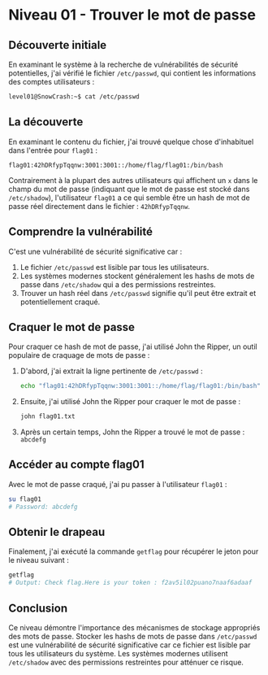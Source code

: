 # Niveau 01 - Trouver le mot de passe

## Découverte initiale

En examinant le système à la recherche de vulnérabilités de sécurité potentielles, j'ai vérifié le fichier `/etc/passwd`, qui contient les informations des comptes utilisateurs :

```bash
level01@SnowCrash:~$ cat /etc/passwd
```

## La découverte

En examinant le contenu du fichier, j'ai trouvé quelque chose d'inhabituel dans l'entrée pour `flag01` :

```
flag01:42hDRfypTqqnw:3001:3001::/home/flag/flag01:/bin/bash
```

Contrairement à la plupart des autres utilisateurs qui affichent un `x` dans le champ du mot de passe (indiquant que le mot de passe est stocké dans `/etc/shadow`), l'utilisateur `flag01` a ce qui semble être un hash de mot de passe réel directement dans le fichier : `42hDRfypTqqnw`.

## Comprendre la vulnérabilité

C'est une vulnérabilité de sécurité significative car :

1. Le fichier `/etc/passwd` est lisible par tous les utilisateurs.
2. Les systèmes modernes stockent généralement les hashs de mots de passe dans `/etc/shadow` qui a des permissions restreintes.
3. Trouver un hash réel dans `/etc/passwd` signifie qu'il peut être extrait et potentiellement craqué.

## Craquer le mot de passe

Pour craquer ce hash de mot de passe, j'ai utilisé John the Ripper, un outil populaire de craquage de mots de passe :

1. D'abord, j'ai extrait la ligne pertinente de `/etc/passwd` :

   ```bash
   echo "flag01:42hDRfypTqqnw:3001:3001::/home/flag/flag01:/bin/bash" > flag01.txt
   ```

2. Ensuite, j'ai utilisé John the Ripper pour craquer le mot de passe :

   ```bash
   john flag01.txt
   ```

3. Après un certain temps, John the Ripper a trouvé le mot de passe : `abcdefg`

## Accéder au compte flag01

Avec le mot de passe craqué, j'ai pu passer à l'utilisateur `flag01` :

```bash
su flag01
# Password: abcdefg
```

## Obtenir le drapeau

Finalement, j'ai exécuté la commande `getflag` pour récupérer le jeton pour le niveau suivant :

```bash
getflag
# Output: Check flag.Here is your token : f2av5il02puano7naaf6adaaf
```

## Conclusion

Ce niveau démontre l'importance des mécanismes de stockage appropriés des mots de passe. Stocker les hashs de mots de passe dans `/etc/passwd` est une vulnérabilité de sécurité significative car ce fichier est lisible par tous les utilisateurs du système. Les systèmes modernes utilisent `/etc/shadow` avec des permissions restreintes pour atténuer ce risque.
